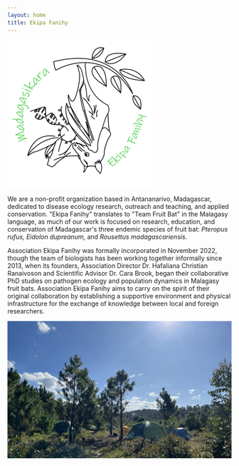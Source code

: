 ```yaml
---
layout: home
title: Ekipa Fanihy
---
```


<img src="/assets/team/EkipaFanihyLogoWhite.png" alt="bat" class="img-thumbnail float-start col-md-3" />

We are a non-profit organization based in Antananarivo, Madagascar, dedicated to disease ecology research, outreach and teaching, and applied conservation. "Ekipa Fanihy" translates to "Team Fruit Bat" in the Malagasy language, as much of our work is focused on research, education, and conservation of Madagascar's three endemic species of fruit bat: *Pteropus rufus, Eidolon dupreanum,* and *Rousettus madagascariensis*. 

Association Ekipa Fanihy was formally incorporated in November 2022, though the team of biologists has been working together informally since 2013, when its founders, Association Director Dr. Hafaliana Christian Ranaivoson and Scientific Advisor Dr. Cara Brook, began their collaborative PhD studies on pathogen ecology and population dynamics in Malagasy fruit bats. Association Ekipa Fanihy aims to carry on the spirit of their original collaboration by establishing a supportive environment and physical infrastructure for the exchange of knowledge between local and foreign researchers.

<img src="/assets/Ekipa_camp.jpg" class="img-fluid" />

